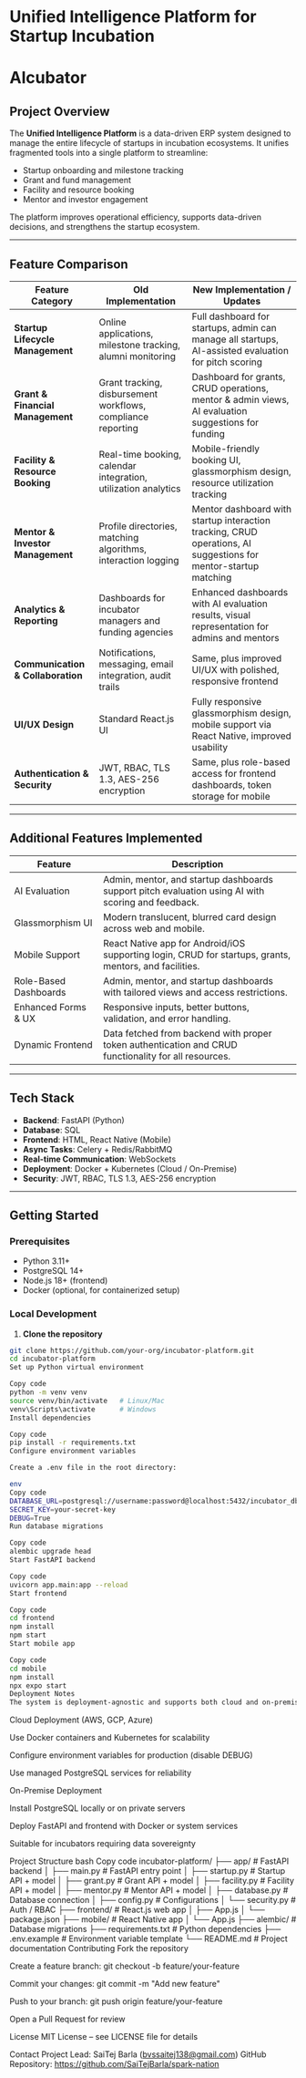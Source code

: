 # Unified Intelligence Platform for Startup Incubation
# Alcubator

## Project Overview

The **Unified Intelligence Platform** is a data-driven ERP system designed to manage the entire lifecycle of startups in incubation ecosystems. It unifies fragmented tools into a single platform to streamline:

- Startup onboarding and milestone tracking
- Grant and fund management
- Facility and resource booking
- Mentor and investor engagement

The platform improves operational efficiency, supports data-driven decisions, and strengthens the startup ecosystem.

---

## Feature Comparison

| Feature Category | Old Implementation | New Implementation / Updates |
|-----------------|-----------------|------------------------------|
| **Startup Lifecycle Management** | Online applications, milestone tracking, alumni monitoring | Full dashboard for startups, admin can manage all startups, AI-assisted evaluation for pitch scoring |
| **Grant & Financial Management** | Grant tracking, disbursement workflows, compliance reporting | Dashboard for grants, CRUD operations, mentor & admin views, AI evaluation suggestions for funding |
| **Facility & Resource Booking** | Real-time booking, calendar integration, utilization analytics | Mobile-friendly booking UI, glassmorphism design, resource utilization tracking |
| **Mentor & Investor Management** | Profile directories, matching algorithms, interaction logging | Mentor dashboard with startup interaction tracking, CRUD operations, AI suggestions for mentor-startup matching |
| **Analytics & Reporting** | Dashboards for incubator managers and funding agencies | Enhanced dashboards with AI evaluation results, visual representation for admins and mentors |
| **Communication & Collaboration** | Notifications, messaging, email integration, audit trails | Same, plus improved UI/UX with polished, responsive frontend |
| **UI/UX Design** | Standard React.js UI | Fully responsive glassmorphism design, mobile support via React Native, improved usability |
| **Authentication & Security** | JWT, RBAC, TLS 1.3, AES-256 encryption | Same, plus role-based access for frontend dashboards, token storage for mobile |

---

## Additional Features Implemented

| Feature | Description |
|---------|-------------|
| AI Evaluation | Admin, mentor, and startup dashboards support pitch evaluation using AI with scoring and feedback. |
| Glassmorphism UI | Modern translucent, blurred card design across web and mobile. |
| Mobile Support | React Native app for Android/iOS supporting login, CRUD for startups, grants, mentors, and facilities. |
| Role-Based Dashboards | Admin, mentor, and startup dashboards with tailored views and access restrictions. |
| Enhanced Forms & UX | Responsive inputs, better buttons, validation, and error handling. |
| Dynamic Frontend | Data fetched from backend with proper token authentication and CRUD functionality for all resources. |

---

## Tech Stack

- **Backend**: FastAPI (Python)  
- **Database**: SQL 
- **Frontend**: HTML, React Native (Mobile)  
- **Async Tasks**: Celery + Redis/RabbitMQ  
- **Real-time Communication**: WebSockets  
- **Deployment**: Docker + Kubernetes (Cloud / On-Premise)  
- **Security**: JWT, RBAC, TLS 1.3, AES-256 encryption  

---

## Getting Started

### Prerequisites

- Python 3.11+  
- PostgreSQL 14+  
- Node.js 18+ (frontend)  
- Docker (optional, for containerized setup)  

### Local Development

1. **Clone the repository**

```bash
git clone https://github.com/your-org/incubator-platform.git
cd incubator-platform
Set up Python virtual environment
```

```bash
Copy code
python -m venv venv
source venv/bin/activate   # Linux/Mac
venv\Scripts\activate      # Windows
Install dependencies
```
```bash
Copy code
pip install -r requirements.txt
Configure environment variables

Create a .env file in the root directory:

env
Copy code
DATABASE_URL=postgresql://username:password@localhost:5432/incubator_db
SECRET_KEY=your-secret-key
DEBUG=True
Run database migrations
```
```bash
Copy code
alembic upgrade head
Start FastAPI backend
```
```bash
Copy code
uvicorn app.main:app --reload
Start frontend
```
```bash
Copy code
cd frontend
npm install
npm start
Start mobile app
```
```bash
Copy code
cd mobile
npm install
npx expo start
Deployment Notes
The system is deployment-agnostic and supports both cloud and on-premise setups:
```
Cloud Deployment (AWS, GCP, Azure)

Use Docker containers and Kubernetes for scalability

Configure environment variables for production (disable DEBUG)

Use managed PostgreSQL services for reliability

On-Premise Deployment

Install PostgreSQL locally or on private servers

Deploy FastAPI and frontend with Docker or system services

Suitable for incubators requiring data sovereignty

Project Structure
bash
Copy code
incubator-platform/
├── app/                  # FastAPI backend
│   ├── main.py           # FastAPI entry point
│   ├── startup.py        # Startup API + model
│   ├── grant.py          # Grant API + model
│   ├── facility.py       # Facility API + model
│   ├── mentor.py         # Mentor API + model
│   ├── database.py       # Database connection
│   ├── config.py         # Configurations
│   └── security.py       # Auth / RBAC
├── frontend/             # React.js web app
│   ├── App.js
│   └── package.json
├── mobile/               # React Native app
│   └── App.js
├── alembic/              # Database migrations
├── requirements.txt      # Python dependencies
├── .env.example          # Environment variable template
└── README.md             # Project documentation
Contributing
Fork the repository

Create a feature branch: git checkout -b feature/your-feature

Commit your changes: git commit -m "Add new feature"

Push to your branch: git push origin feature/your-feature

Open a Pull Request for review

License
MIT License – see LICENSE file for details

Contact
Project Lead: SaiTej Barla (bvssaitej138@gmail.com)
GitHub Repository: https://github.com/SaiTejBarla/spark-nation



